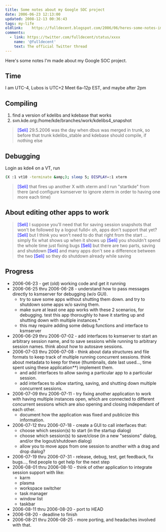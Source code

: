 ```yaml
---
title: Some notes about my Google SOC project
date: 2006-06-23 12:13:00
updated: 2008-12-13 00:36:43
tags: my-life	
oldlink:	https://fulldecent.blogspot.com/2006/06/heres-some-notes-im-made-about-my.html
comments:
  - link: https://twitter.com/fulldecent/status/xxxx
    name: '@fulldecent'
    text: The official Twitter thread
---
```


Here&apos;s some notes I&apos;m made about my Google SOC project.

## Time

I am UTC-4, Lubos is UTC+2
Meet 6a–12p EST, and maybe after 2pm

## Compiling

1. find a version of kdelibs and kdebase that works
2. svn.kde.org:/home/kde/branches/work/kdelibs4_snapshot

> <span style="color:blue">[Seli]</span> 29.5.2006 was the day when dbus was merged in trunk, so before that trunk kdelibs_stable and kdebase should compile, if nothing else

## Debugging

Login as kde4 on a VT, run

```sh
(X :1 vt10 -terminate &amp;); sleep 5; DISPLAY=:1 xterm
```

> <span style="color:blue">[Seli]</span> that fires up another X with xterm and I run &quot;startkde&quot; from there (and configure ksmserver to ignore xterm in order to having one more each time)

## About editing other apps to work

> <span style="color:blue">[Seli]</span> I suppose you&apos;ll need that for saving session snapshots that won&apos;t be followed by a logout fulld&lt; oh, apps don&apos;t support that yet?
> <span style="color:blue">[Seli]</span> but I think you won&apos;t need to do that right from the start ... simply fix what shows up when it shows up
> <span style="color:blue">[Seli]</span> you shouldn&apos;t spend the whole time just fixing bugs
> <span style="color:blue">[Seli]</span> but there are two parts, saving and shutdown
> <span style="color:blue">[Seli]</span> and many apps don&apos;t see a difference between the two
> <span style="color:blue">[Seli]</span> so they do shutdown already while saving

## Progress

* 2006-06-23 - get (old) working code and get it running
* 2006-06-25 thru 2006-06-28 - understand how to pass messages directly to ksmserver for debugging (w/o GUI).
  * try to save some apps without shutting them down. and try to shutdown some apps w/o saving them.
  * make sure at least one app works with these 2 scenarios, for debugging.
    test this app thoroughly to have it starting up and shutting down with multiple instances.*
  * this may require adding some debug functions and interface to ksmserver
* 2006-06-29 thru 2006-07-02 - add interfaces to ksmserver to start an arbitrary session name, and to save sessions while running to arbitrary session names.
  think about how to autosave sessions.
* 2006-07-03 thru 2006-07-08 - think about data structures and file formats to keep track of multiple running concurrent sessions. think about metadata to keep for these (thumbnails, date last used..., time spent using these application**)
  implement them.
  * and add interfaces to allow saving a particular app to a particular session.
  * add interfaces to allow starting, saving, and shutting down multiple concurrent sessions.
* 2006-07-09 thru 2006-07-11 - try fixing another application to work with having multiple instances open, which are connected to different concurrent sessions which are also opening and closing independant of each other.
  * document how the application was fixed and publicize this information.
* 2006-07-12 thru 2006-07-18 - create a GUI to call interfaces that:
  * choose which session(s) to start (in the startup dialog)
  * choose which session(s) to save/close (in a new &quot;sessions&quot; dialog, and/or the logout/shutdown dialog)
  * allow you to move apps from one session to another with a drag and drop dialog?
* 2006-07-19 thru 2006-07-31 - release, debug, test, get feedback, fix bugs..., find people to get help for the next step
* 2006-08-01 thru 2006-08-10 - think of other application to integrate session support with like:
  * karm
  * plasma
  * workspace switcher
  * task manager
  * window list
  * taskbar
* 2006-08-11 thru 2006-08-20 - port to HEAD
* 2006-08-20 - deadline to finish
* 2006-08-21 thru 2006-08-25 - more porting, and headaches involved with that.